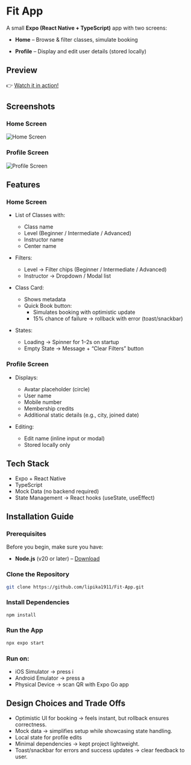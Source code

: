 
# Fit App

A small **Expo (React Native + TypeScript)** app with two screens:

- **Home** – Browse & filter classes, simulate booking

- **Profile** – Display and edit user details (stored locally)



## Preview

👉 [Watch it in action!](https://drive.google.com/file/d/1NxaalTpb0iqRFxeQKNDpRU5v1Y2YTjiH/view?usp=sharing)

## Screenshots

### Home Screen
![Home Screen](./screenshots/home.png)

### Profile Screen
![Profile Screen](./screenshots/profile.png)

## Features  

### Home Screen  

- List of Classes with:  
  - Class name  
  - Level (Beginner / Intermediate / Advanced)  
  - Instructor name  
  - Center name

- Filters:
    - Level → Filter chips (Beginner / Intermediate / Advanced)
    - Instructor → Dropdown / Modal list

- Class Card:
    - Shows metadata
    - Quick Book button:
        - Simulates booking with optimistic update
        - 15% chance of failure → rollback with error (toast/snackbar)

- States:
    - Loading → Spinner for 1–2s on startup
    - Empty State → Message + “Clear Filters” button

### Profile Screen

- Displays:
    - Avatar placeholder (circle)
    - User name
    - Mobile number
    - Membership credits
    - Additional static details (e.g., city, joined date)

- Editing:
    - Edit name (inline input or modal)
    - Stored locally only

## Tech Stack

- Expo + React Native
- TypeScript
- Mock Data (no backend required)
- State Management → React hooks (useState, useEffect)


## Installation Guide

### Prerequisites

Before you begin, make sure you have:

- **Node.js** (v20 or later) – [Download](https://nodejs.org/)

### Clone the Repository

```bash
git clone https://github.com/lipika1911/Fit-App.git
```

### Install Dependencies

```bash
npm install
```

### Run the App

```bash
npx expo start
```

### Run on:

- iOS Simulator → press i
- Android Emulator → press a
- Physical Device → scan QR with Expo Go app

## Design Choices and Trade Offs

- Optimistic UI for booking → feels instant, but rollback ensures correctness.
- Mock data → simplifies setup while showcasing state handling.
- Local state for profile edits 
- Minimal dependencies → kept project lightweight.
- Toast/snackbar for errors and success updates → clear feedback to user.